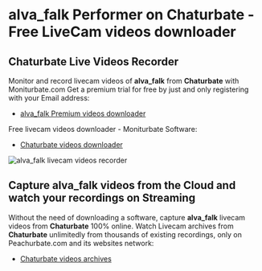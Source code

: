 # alva_falk Performer on Chaturbate - Free LiveCam videos downloader

## Chaturbate Live Videos Recorder

Monitor and record livecam videos of **alva_falk** from **Chaturbate** with Moniturbate.com
Get a premium trial for free by just and only registering with your Email address:
* [alva_falk Premium videos downloader](https://moniturbate.com/request-demo-licence-key.html)

Free livecam videos downloader - Moniturbate Software:
* [Chaturbate videos downloader](https://moniturbate.com/moniturbate-download-software.html)

![alva_falk livecam videos recorder](https://peachurnet.com/templates/moniturbate-software.png)


## Capture alva_falk videos from the Cloud and watch your recordings on Streaming

Without the need of downloading a software, capture **alva_falk** livecam videos from **Chaturbate** 100% online.
Watch Livecam archives from **Chaturbate** unlimitedly from thousands of existing recordings, only on Peachurbate.com and its websites network:
* [Chaturbate videos archives](https://peachurnet.com/)